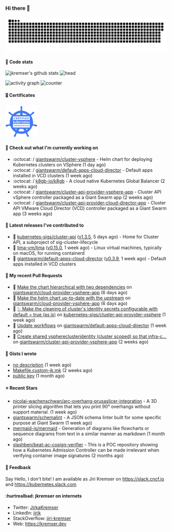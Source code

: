 ### Hi there 👋

![GitHub Snake](github-snake-dark.svg)

#### 📱 Code stats

![jkremser's github stats](https://github-readme-stats.vercel.app/api?username=jkremser&count_private=true&show_icons=true&hide_border=false&theme=tokyonight&title_color=5bcdec&bg_color=0d1117&border_radius=false) ![head](https://user-images.githubusercontent.com/535866/175570014-71166aaa-95f7-4a4f-869c-93a16481de4e.jpeg)


![activity graph](https://activity-graph.herokuapp.com/graph?username=jkremser&theme=react-dark)
![counter](https://komarev.com/ghpvc/?username=jkremser&color=5bcdec&style=for-the-badge)

#### 🎖 Certificates
<p align="left"><a href="https://www.credly.com/badges/8ca716d9-fa9b-42e6-b4a1-ad043baf5396/public_url">
<img src="https://raw.githubusercontent.com/cncf/artwork/master/other/cka/color/kubernetes-cka-color.png" alt="https://www.credly.com/badges/8ca716d9-fa9b-42e6-b4a1-ad043baf5396/public_url" width="100" height="100"/> </a>
</p>

#### 👷 Check out what I'm currently working on

- :octocat: / [giantswarm/cluster-vsphere](https://github.com/giantswarm/cluster-vsphere) - Helm chart for deploying Kubernetes clusters on VSphere (1 day ago)
- :octocat: / [giantswarm/default-apps-cloud-director](https://github.com/giantswarm/default-apps-cloud-director) - Default apps installed in VCD clusters (1 week ago)
- :octocat: / [k8gb-io/k8gb](https://github.com/k8gb-io/k8gb) - A cloud native Kubernetes Global Balancer (2 weeks ago)
- :octocat: / [giantswarm/cluster-api-provider-vsphere-app](https://github.com/giantswarm/cluster-api-provider-vsphere-app) - Cluster API vSphere controller packaged as a Giant Swarm app (2 weeks ago)
- :octocat: / [giantswarm/cluster-api-provider-cloud-director-app](https://github.com/giantswarm/cluster-api-provider-cloud-director-app) - Cluster API VMware Cloud Director (VCD) controller packaged as a Giant Swarm app (3 weeks ago)

#### 🔭 Latest releases I've contributed to

- 🎉 [kubernetes-sigs/cluster-api](https://github.com/kubernetes-sigs/cluster-api) ([v1.3.5](https://github.com/kubernetes-sigs/cluster-api/releases/tag/v1.3.5), 5 days ago) - Home for Cluster API, a subproject of sig-cluster-lifecycle
- 🎉 [lima-vm/lima](https://github.com/lima-vm/lima) ([v0.15.0](https://github.com/lima-vm/lima/releases/tag/v0.15.0), 1 week ago) - Linux virtual machines, typically on macOS, for running containerd
- 🎉 [giantswarm/default-apps-cloud-director](https://github.com/giantswarm/default-apps-cloud-director) ([v0.3.9](https://github.com/giantswarm/default-apps-cloud-director/releases/tag/v0.3.9), 1 week ago) - Default apps installed in VCD clusters

#### 🔨 My recent Pull Requests

- 💪 [Make the chart hierarchical with two dependencies](https://github.com/giantswarm/cloud-provider-vsphere-app/pull/26) on [giantswarm/cloud-provider-vsphere-app](https://github.com/giantswarm/cloud-provider-vsphere-app) (6 days ago)
- 💪 [Make the helm chart up-to-date with the upstream](https://github.com/giantswarm/cloud-provider-vsphere-app/pull/25) on [giantswarm/cloud-provider-vsphere-app](https://github.com/giantswarm/cloud-provider-vsphere-app) (6 days ago)
- 💪 [:sparkles: Make the cleaning of cluster&#39;s identity secrets configurable with default = true (as is)](https://github.com/kubernetes-sigs/cluster-api-provider-vsphere/pull/1803) on [kubernetes-sigs/cluster-api-provider-vsphere](https://github.com/kubernetes-sigs/cluster-api-provider-vsphere) (1 week ago)
- 💪 [Update workflows](https://github.com/giantswarm/default-apps-cloud-director/pull/83) on [giantswarm/default-apps-cloud-director](https://github.com/giantswarm/default-apps-cloud-director) (1 week ago)
- 💪 [Create shared vsphereclusteridentity (cluster scoped) so that infra-c…](https://github.com/giantswarm/cluster-api-provider-vsphere-app/pull/44) on [giantswarm/cluster-api-provider-vsphere-app](https://github.com/giantswarm/cluster-api-provider-vsphere-app) (2 weeks ago)

#### 📓 Gists I wrote

- [no description](https://gist.github.com/c834be2ff7cbebd56b58adc4da237289) (1 week ago)
- [Makefile.custom-jk.mk](https://gist.github.com/672c558b85d471efd99da2235003f0f3) (2 weeks ago)
- [public key](https://gist.github.com/873194a8e2942735cde99e60b4db9861) (1 month ago)

#### ⭐ Recent Stars

- [nicolai-wachenschwan/arc-overhang-prusaslicer-integration](https://github.com/nicolai-wachenschwan/arc-overhang-prusaslicer-integration) - A 3D printer slicing algorithm that lets you print 90° overhangs without support material. (1 week ago)
- [giantswarm/schemalint](https://github.com/giantswarm/schemalint) - A JSON schema linter built for some specific purpose at Giant Swarm (1 week ago)
- [mermaid-js/mermaid](https://github.com/mermaid-js/mermaid) - Generation of diagrams like flowcharts or sequence diagrams from text in a similar manner as markdown (1 month ago)
- [slashben/beat-ac-cosign-verifier](https://github.com/slashben/beat-ac-cosign-verifier) - This is a POC repository showing how a Kubernetes Admission Controller can be made irrelevant when verifying container image signatures (2 months ago)

#### 💬 Feedback

Say Hello, I don't bite! I am available as Jiri Kremser on https://slack.cncf.io and https://kubernetes.slack.com


#### :hurtrealbad: jkremser on internets

- Twitter: <a href="https://twitter.com/JirkaKremser">JirkaKremser</a>
- LinkedIn: <a href="https://www.linkedin.com/in/jirik/">jirik</a>
- StackOverflow: <a href="https://stackoverflow.com/users/1594980/jiri-kremser">jiri-kremser</a>
- Web: https://kremser.dev